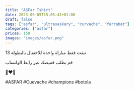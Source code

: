 ```yaml
---
title: "ASFar Tshirt"
date: 2023-06-05T15:05:41+01:00
draft: false
tags: ["asfar", "ultrasaskary", "curvache", "farrabat"]
categories: ["asfar"]
prices: 150
images: "images/asfar.png"
---
```


تبقت فقط مباراة واحدة للاحتفال بالبطولة 13

قم بطلب قميصك عبر رابط الواتساب

💚❤️🖤

#ASFAR
#Cuevache #champions #botola
